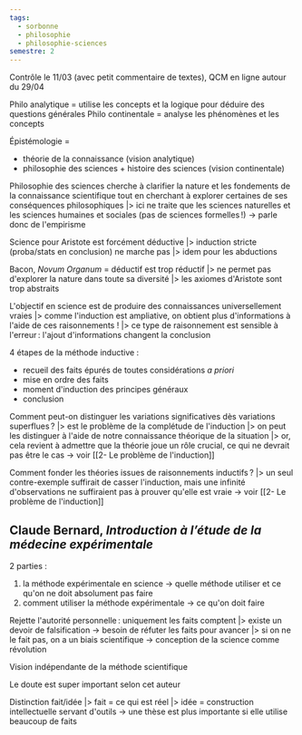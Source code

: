 ```yaml
---
tags:
  - sorbonne
  - philosophie
  - philosophie-sciences
semestre: 2
---
```

Contrôle le 11/03 (avec petit commentaire de textes), QCM en ligne autour du 29/04

Philo analytique = utilise les concepts et la logique pour déduire des questions générales
Philo continentale = analyse les phénomènes et les concepts

Épistémologie =
- théorie de la connaissance (vision analytique)
- philosophie des sciences + histoire des sciences (vision continentale)

Philosophie des sciences cherche à clarifier la nature et les fondements de la connaissance scientifique tout en cherchant à explorer certaines de ses conséquences philosophiques
|> ici ne traite que les sciences naturelles et les sciences humaines et sociales (pas de sciences formelles !)
-> parle donc de l'empirisme

Science pour Aristote est forcément déductive
|> induction stricte (proba/stats en conclusion) ne marche pas
|> idem pour les abductions

Bacon, *Novum Organum* = déductif est trop réductif
|> ne permet pas d'explorer la nature dans toute sa diversité
|> les axiomes d'Aristote sont trop abstraits

L'objectif en science est de produire des connaissances universellement vraies
|> comme l'induction est ampliative, on obtient plus d'informations à l'aide de ces raisonnements !
|> ce type de raisonnement est sensible à l'erreur : l'ajout d'informations changent la conclusion

4 étapes de la méthode inductive :
- recueil des faits épurés de toutes considérations *a priori*
- mise en ordre des faits
- moment d'induction des principes généraux
- conclusion

Comment peut-on distinguer les variations significatives dès variations superflues ?
|> est le problème de la complétude de l'induction
|> on peut les distinguer à l'aide de notre connaissance théorique de la situation
|> or, cela revient à admettre que la théorie joue un rôle crucial, ce qui ne devrait pas être le cas
-> voir [[2- Le problème de l'induction]]

Comment fonder les théories issues de raisonnements inductifs ?
|> un seul contre-exemple suffirait de casser l'induction, mais une infinité d'observations ne suffiraient pas à prouver qu'elle est vraie
-> voir [[2- Le problème de l'induction]]
## Claude Bernard, _Introduction à l’étude de la médecine expérimentale_
2 parties :
1. la méthode expérimentale en science -> quelle méthode utiliser et ce qu'on ne doit absolument pas faire
2. comment utiliser la méthode expérimentale -> ce qu'on doit faire

Rejette l'autorité personnelle : uniquement les faits comptent
|> existe un devoir de falsification -> besoin de réfuter les faits pour avancer
|> si on ne le fait pas, on a un biais scientifique
-> conception de la science comme révolution

Vision indépendante de la méthode scientifique

Le doute est super important selon cet auteur

Distinction fait/idée
|> fait = ce qui est réel
|> idée = construction intellectuelle servant d'outils
-> une thèse est plus importante si elle utilise beaucoup de faits